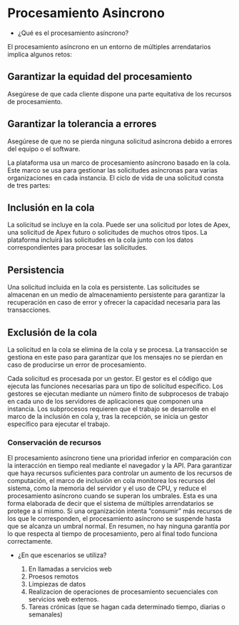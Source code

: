 # Procesamiento Asincrono

- ¿Qué es el procesamiento asíncrono?

El procesamiento asíncrono en un entorno de múltiples arrendatarios implica algunos retos:

## Garantizar la equidad del procesamiento

Asegúrese de que cada cliente dispone una parte equitativa de los recursos de procesamiento.

## Garantizar la tolerancia a errores

Asegúrese de que no se pierda ninguna solicitud asíncrona debido a errores del equipo o el software.

La plataforma usa un marco de procesamiento asíncrono basado en la cola. Este marco se usa para gestionar las solicitudes asíncronas para varias organizaciones en cada instancia. El ciclo de vida de una solicitud consta de tres partes:

## Inclusión en la cola

La solicitud se incluye en la cola. Puede ser una solicitud por lotes de Apex, una solicitud de Apex futuro o solicitudes de muchos otros tipos. La plataforma incluirá las solicitudes en la cola junto con los datos correspondientes para procesar las solicitudes.

## Persistencia

Una solicitud incluida en la cola es persistente. Las solicitudes se almacenan en un medio de almacenamiento persistente para garantizar la recuperación en caso de error y ofrecer la capacidad necesaria para las transacciones.

## Exclusión de la cola

La solicitud en la cola se elimina de la cola y se procesa. La transacción se gestiona en este paso para garantizar que los mensajes no se pierdan en caso de producirse un error de procesamiento.

Cada solicitud es procesada por un gestor. El gestor es el código que ejecuta las funciones necesarias para un tipo de solicitud específico. Los gestores se ejecutan mediante un número finito de subprocesos de trabajo en cada uno de los servidores de aplicaciones que componen una instancia. Los subprocesos requieren que el trabajo se desarrolle en el marco de la inclusión en cola y, tras la recepción, se inicia un gestor específico para ejecutar el trabajo.

### Conservación de recursos

El procesamiento asíncrono tiene una prioridad inferior en comparación con la interacción en tiempo real mediante el navegador y la API. Para garantizar que haya recursos suficientes para controlar un aumento de los recursos de computación, el marco de inclusión en cola monitorea los recursos del sistema, como la memoria del servidor y el uso de CPU, y reduce el procesamiento asíncrono cuando se superan los umbrales. Esta es una forma elaborada de decir que el sistema de múltiples arrendatarios se protege a sí mismo. Si una organización intenta “consumir” más recursos de los que le corresponden, el procesamiento asíncrono se suspende hasta que se alcanza un umbral normal. En resumen, no hay ninguna garantía por lo que respecta al tiempo de procesamiento, pero al final todo funciona correctamente.

- ¿En que escenarios se utiliza?
  
  1. En llamadas a servicios web
  2. Proesos remotos
  3. Limpiezas de datos
  4. Realizacion de operaciones de procesamiento secuenciales con servicios web externos.
  5. Tareas crónicas (que se hagan cada determinado tiempo, diarias o semanales)